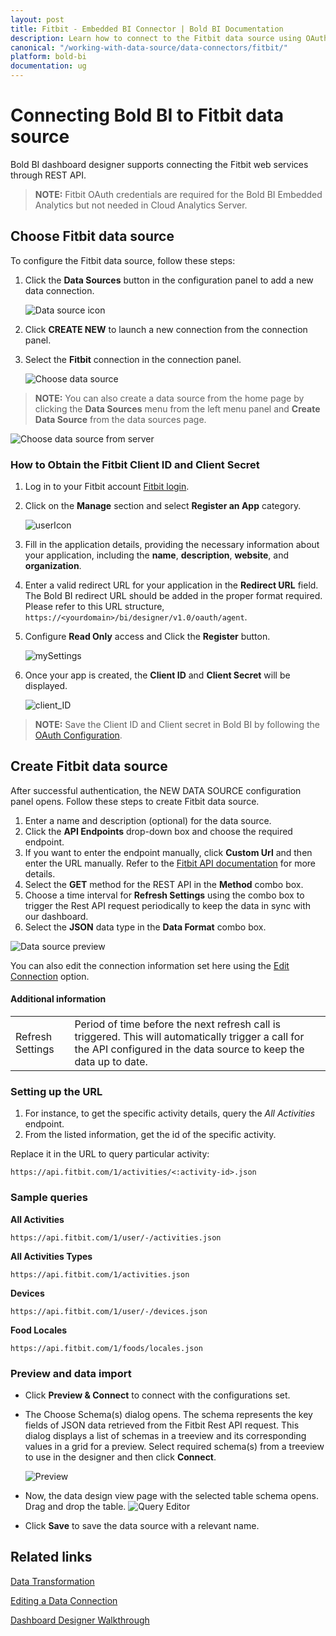 ```yaml
---
layout: post
title: Fitbit - Embedded BI Connector | Bold BI Documentation
description: Learn how to connect to the Fitbit data source using OAuth-based authentication through REST API with Bold BI at your server or embedded in your application.
canonical: "/working-with-data-source/data-connectors/fitbit/"
platform: bold-bi
documentation: ug
---
```


# Connecting Bold BI to Fitbit data source
Bold BI dashboard designer supports connecting the Fitbit web services through REST API.
> **NOTE:** Fitbit OAuth credentials are required for the Bold BI Embedded Analytics but not needed in Cloud Analytics Server.
## Choose Fitbit data source

To configure the Fitbit data source, follow these steps:

1. Click the **Data Sources** button in the configuration panel to add a new data connection.

   ![Data source icon](/static/assets/working-with-datasource/data-connectors/images/common/DataSourcesIcon.png)

2. Click **CREATE NEW** to launch a new connection from the connection panel.
3. Select the **Fitbit** connection in the connection panel.

   ![Choose data source](/static/assets/working-with-datasource/data-connectors/images/Fitbit/ChooseDS.png)

> **NOTE:** You can also create a data source from the home page by clicking the **Data Sources** menu from the left menu panel and **Create Data Source** from the data sources page.

   ![Choose data source from server](/static/assets/working-with-datasource/data-connectors/images/Fitbit/ChooseDS_Server.png)

### How to Obtain the Fitbit Client ID and Client Secret

1. Log in to your Fitbit account [Fitbit login](https://dev.fitbit.com/login).
2. Click on the **Manage** section and select **Register an App** category.

    ![userIcon](/static/assets/working-with-datasource/data-connectors/images/Fitbit/Manage.png)
3. Fill in the application details, providing the necessary information about your application, including the **name**, **description**, **website**, and **organization**.
4. Enter a valid redirect URL for your application in the **Redirect URL** field. The Bold BI redirect URL should be added in the proper format required. Please refer to this URL structure, `https://<yourdomain>/bi/designer/v1.0/oauth/agent`. 
5. Configure **Read Only** access and Click the **Register** button.

    ![mySettings](/static/assets/working-with-datasource/data-connectors/images/Fitbit/Register_app.png)
7. Once your app is created, the **Client ID** and **Client Secret** will be displayed.

    ![client_ID](/static/assets/working-with-datasource/data-connectors/images/Fitbit/Client_ID.png)
> **NOTE:** Save the Client ID and Client secret in Bold BI by following the [OAuth Configuration](/site-administration/data-connector-settings/oauth-configuration/).

## Create Fitbit data source
After successful authentication, the NEW DATA SOURCE configuration panel opens. Follow these steps to create Fitbit data source.
1. Enter a name and description (optional) for the data source.
2. Click the **API Endpoints** drop-down box and choose the required endpoint.
3. If you want to enter the endpoint manually, click **Custom Url** and then enter the URL manually. Refer to the [Fitbit API documentation](https://dev.fitbit.com/build/reference/web-api/explore/) for more details.
4. Select the **GET** method for the REST API in the **Method** combo box.
5. Choose a time interval for **Refresh Settings** using the combo box to trigger the Rest API request periodically to keep the data in sync with our dashboard. 
6. Select the **JSON** data type in the **Data Format** combo box.

![Data source preview](/static/assets/working-with-datasource/data-connectors/images/Fitbit/DataSourcesView.png)

You can also edit the connection information set here using the [Edit Connection](/working-with-data-source/editing-a-data-connection/) option.

#### Additional information
<table width="600">
<tr>
<td>
Refresh Settings
</td>
<td>
Period of time before the next refresh call is triggered. This will automatically trigger a call for the API configured in the data source to keep the data up to date.
</td>
</tr>
</table>

### Setting up the URL

1. For instance, to get the specific activity details, query the <i>All Activities</i> endpoint.
2. From the listed information, get the id of the specific activity.

Replace it in the URL to query particular activity:

`https://api.fitbit.com/1/activities/<:activity-id>.json`
### Sample queries

**All Activities**

`https://api.fitbit.com/1/user/-/activities.json`

**All Activities Types**

`https://api.fitbit.com/1/activities.json`

**Devices**

`https://api.fitbit.com/1/user/-/devices.json`

**Food Locales**

`https://api.fitbit.com/1/foods/locales.json`

### Preview and data import
* Click **Preview & Connect** to connect with the configurations set.
* The Choose Schema(s) dialog opens. The schema represents the key fields of JSON data retrieved from the Fitbit Rest API request. This dialog displays a list of schemas in a treeview and its corresponding values in a grid for a preview. Select required schema(s) from a treeview to use in the designer and then click **Connect**.

   ![Preview](/static/assets/working-with-datasource/data-connectors/images/common/Preview.png)

* Now, the data design view page with the selected table schema opens. Drag and drop the table.
   ![Query Editor](/static/assets/working-with-datasource/data-connectors/images/common/QueryEditor.png)

* Click **Save** to save the data source with a relevant name.

## Related links
[Data Transformation](/working-with-data-source/transforming-data/joining-table/)

[Editing a Data Connection](/working-with-data-source/editing-a-data-connection/)   

[Dashboard Designer Walkthrough](/getting-started/creating-dashboard/)
